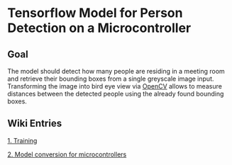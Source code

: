 # Tensorflow Model for Person Detection on a Microcontroller

## Goal

The model should detect how many people are residing in a meeting room and retrieve their bounding boxes from a single greyscale image input.
Transforming the image into bird eye view via [OpenCV](https://opencv.org/) allows to measure distances between the detected people using the already found bounding boxes.

## Wiki Entries

[1. Training](https://iteragit.iteratec.de/sparkfun/sparky-rooms/-/wikis/Google%20Cloud%20Training)

[2. Model conversion for microcontrollers](https://iteragit.iteratec.de/sparkfun/sparky-rooms/-/wikis/Convert-Model-for-Microcontroller-Tensorflow)
